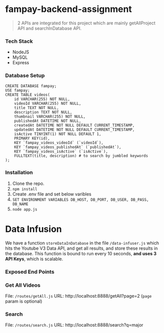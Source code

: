 # fampay-backend-assignment

> 2 APIs are integrated for this project which are mainly getAllProject API and searchInDatabase API.
### Tech Stack
* NodeJS
* MySQL
* Express

### Database Setup

```
CREATE DATABASE fampay;
USE fampay;
CREATE TABLE videos(
    id VARCHAR(255) NOT NULL,
    videoId VARCHAR(255) NOT NULL,
    title TEXT NOT NULL,
    description TEXT NOT NULL,
    thumbnail VARCHAR(255) NOT NULL,
    publishedAt DATETIME NOT NULL,
    createdAt DATETIME NOT NULL DEFAULT CURRENT_TIMESTAMP,
    updatedAt DATETIME NOT NULL DEFAULT CURRENT_TIMESTAMP,
    isActive TINYINT(1) NOT NULL DEFAULT 1,
    PRIMARY KEY(id),
    KEY `fampay_videos_videoId` (`videoId`),
    KEY `fampay_videos_publishedAt` (`publishedAt`),
    KEY `fampay_videos_isActive` (`isActive`),
    FULLTEXT(title, description) # to search by jumbled keywords
);
```

### Installation
1) Clone the repo.
2) `npm install`
3)  Create .env file and set below varibles 
4) `SET ENVIRONMENT VARIABLES DB_HOST, DB_PORT, DB_USER, DB_PASS, DB_NAME`
5) `node app.js`

# Data Infusion
We have a function `storeDataInDatabase` in the file `/data-infuser.js` which hits the Youtube V3 Data API, and get all results, and store these results in the database.
This function is bound to run every 10 seconds, **and uses 3 API Keys**, which is scalable.

### Exposed End Points
### Get All Videos
File: `/routes/getAll.js`
URL: http://localhost:8888/getAll?page=2      (`page` param is optional)

### Search
File: `/routes/search.js`
URL: http://localhost:8888/search?q=major
